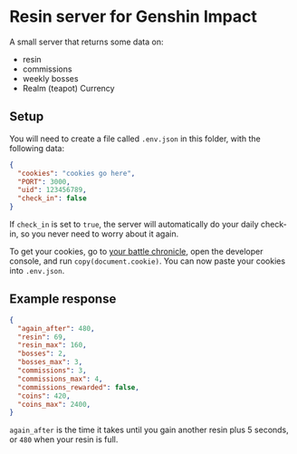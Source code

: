 # Resin server for Genshin Impact

A small server that returns some data on:
- resin
- commissions
- weekly bosses
- Realm (teapot) Currency

## Setup

You will need to create a file called `.env.json` in this folder, with the following data:
```json
{
  "cookies": "cookies go here",
  "PORT": 3000,
  "uid": 123456789,
  "check_in": false
}
```
If `check_in` is set to `true`, the server will automatically do your daily check-in, so you never need to worry about it again.

To get your cookies, go to [your battle chronicle][bc], open the developer console, and run `copy(document.cookie)`. You can now paste your cookies into `.env.json`.

## Example response
```json
{
  "again_after": 480,
  "resin": 69,
  "resin_max": 160,
  "bosses": 2,
  "bosses_max": 3,
  "commissions": 3,
  "commissions_max": 4,
  "commissions_rewarded": false,
  "coins": 420,
  "coins_max": 2400,
}
```
`again_after` is the time it takes until you gain another resin plus 5 seconds, or `480` when your resin is full.



[bc]: https://act.hoyolab.com/app/community-game-records-sea/index.html#/ys